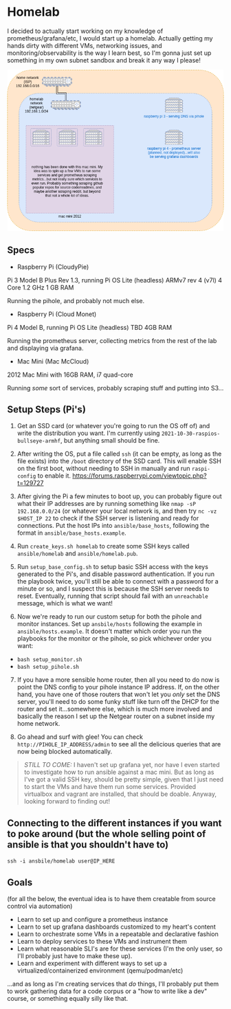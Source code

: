 # Homelab

I decided to actually start working on my knowledge of prometheus/grafana/etc, I would start up a homelab. Actually getting my hands dirty with different VMs, networking issues, and monitoring/observability is the way I learn best, so I'm gonna just set up something in my own subnet sandbox and break it any way I please!

![the current setup](homelab_diagram.png)

## Specs

- Raspberry Pi (CloudyPie)

Pi 3 Model B Plus Rev 1.3, running Pi OS Lite (headless)
ARMv7 rev 4 (v7l) 4 Core 1.2 GHz
1 GB RAM

Running the pihole, and probably not much else.

- Raspberry Pi (Cloud Monet)

Pi 4 Model B, running Pi OS Lite (headless)
TBD
4GB RAM

Running the prometheus server, collecting metrics from the rest of the lab and displaying via grafana.

- Mac Mini (Mac McCloud)

2012 Mac Mini with 16GB RAM, i7 quad-core

Running _some_ sort of services, probably scraping stuff and putting into S3...

## Setup Steps (Pi's)

1. Get an SSD card (or whatever you're going to run the OS off of) and write the distribution you want. I'm currently using `2021-10-30-raspios-bullseye-armhf`, but anything small should be fine.

2. After writing the OS, put a file called `ssh` (it can be empty, as long as the file exists) into the `/boot` directory of the SSD card. This will enable SSH on the first boot, without needing to SSH in manually and run `raspi-config` to enable it.
https://forums.raspberrypi.com/viewtopic.php?t=129727

3. After giving the Pi a few minutes to boot up, you can probably figure out what their IP addresses are by running something like `nmap -sP 192.168.0.0/24` (or whatever your local network is, and then try `nc -vz $HOST_IP 22` to check if the SSH server is listening and ready for connections. Put the host IPs into `ansible/base_hosts`, following the format in `ansible/base_hosts.example`.

4. Run `create_keys.sh homelab` to create some SSH keys called `ansible/homelab` and `ansible/homelab.pub`.

5. Run `setup_base_config.sh` to setup basic SSH access with the keys generated to the Pi's, and disable password authentication. If you run the playbook twice, you'll still be able to connect with a password for a minute or so, and I suspect this is because the SSH server needs to reset. Eventually, running that script should fail with an `unreachable` message, which is what we want!

6. Now we're ready to run our custom setup for both the pihole and monitor instances. Set up `ansbile/hosts` following the example in `ansible/hosts.example`. It doesn't matter which order you run the playbooks for the monitor or the pihole, so pick whichever order you want:

- `bash setup_monitor.sh`
- `bash setup_pihole.sh`

7. If you have a more sensible home router, then all you need to do now is point the DNS config to your pihole instance IP address. If, on the other hand, you have one of those routers that won't let you _only_ set the DNS server, you'll need to do some funky stuff like turn off the DHCP for the router and set it...somewhere else, which is much more involved and basically the reason I set up the Netgear router on a subnet inside my home network.

8. Go ahead and surf with glee! You can check `http://PIHOLE_IP_ADDRESS/admin` to see all the delicious queries that are now being blocked automatically.

> *STILL TO COME:* I haven't set up grafana yet, nor have I even started to investigate how to run ansible against a mac mini. But as long as I've got a valid SSH key, should be pretty simple, given that I just need to start the VMs and have them run some services. Provided virtualbox and vagrant are installed, that should be doable. Anyway, looking forward to finding out!

## Connecting to the different instances if you want to poke around (but the whole selling point of ansible is that you shouldn't have to)

```
ssh -i ansbile/homelab user@IP_HERE
```

## Goals

(for all the below, the eventual idea is to have them creatable from source control via automation)

- Learn to set up and configure a prometheus instance
- Learn to set up grafana dashboards customized to my heart's content
- Learn to orchestrate some VMs in a repeatable and declarative fashion
- Learn to deploy services to these VMs and instrument them
- Learn what reasonable SLI's are for these services (I'm the only user, so I'll probably just have to make these up).
- Learn and experiment with different ways to set up a virtualized/containerized environment (qemu/podman/etc)

...and as long as I'm creating services that _do_ things, I'll probably put them to work gathering data for a code corpus or a "how to write like a dev" course, or something equally silly like that.
